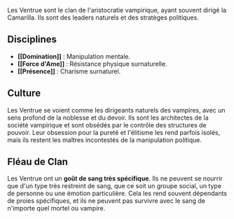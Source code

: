 Les Ventrue sont le clan de l'aristocratie vampirique, ayant souvent dirigé la Camarilla. Ils sont des leaders naturels et des stratèges politiques.

## Disciplines

- **[[Domination]]** : Manipulation mentale.
- **[[Force d'Ame]]** : Résistance physique surnaturelle.
- **[[Présence]]** : Charisme surnaturel.

## Culture
Les Ventrue se voient comme les dirigeants naturels des vampires, avec un sens profond de la noblesse et du devoir. Ils sont les architectes de la société vampirique et sont obsédés par le contrôle des structures de pouvoir. Leur obsession pour la pureté et l'élitisme les rend parfois isolés, mais ils restent les maîtres incontestés de la manipulation politique.

## Fléau de Clan
Les Ventrue ont un **goût de sang très spécifique**. Ils ne peuvent se nourrir que d'un type très restreint de sang, que ce soit un groupe social, un type de personne ou une émotion particulière. Cela les rend souvent dépendants de proies spécifiques, et ils ne peuvent pas survivre avec le sang de n'importe quel mortel ou vampire.